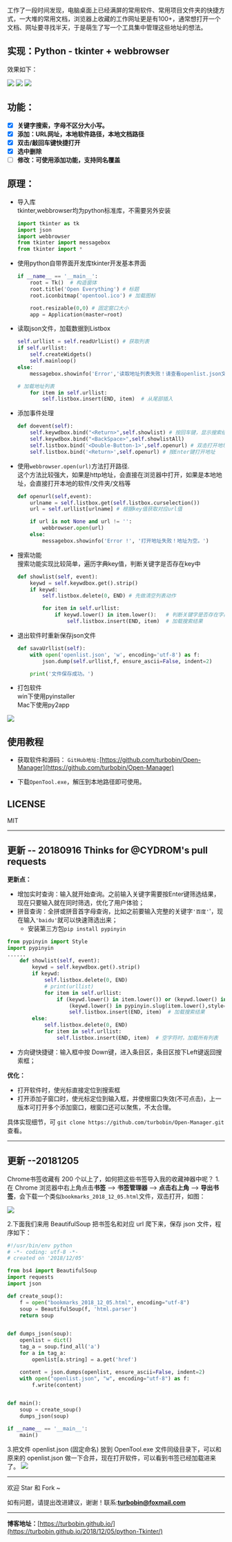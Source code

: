
工作了一段时间发现，电脑桌面上已经满屏的常用软件、常用项目文件夹的快捷方式，一大堆的常用文档，浏览器上收藏的工作网址更是有100+，通常想打开一个文档、网址要寻找半天，于是萌生了写一个工具集中管理这些地址的想法。

## 实现：Python - tkinter + webbrowser
效果如下：

![](https://i.imgur.com/vn7WO9d.png)
![](https://i.imgur.com/ZsZHYtN.png)
![](https://i.imgur.com/QY8tXqY.png)

## 功能：

- [x] **关键字搜索，字母不区分大小写。**
- [x] **添加：URL网址，本地软件路径，本地文档路径**
- [x] **双击/敲回车键快捷打开**
- [x] **选中删除**
- [ ] **修改：可使用添加功能，支持同名覆盖**

## 原理：

- 导入库  
tkinter,webbrowser均为python标准库，不需要另外安装
	```python
	import tkinter as tk
	import json
	import webbrowser
	from tkinter import messagebox
	from tkinter import *
	```

- 使用python自带界面开发库tkinter开发基本界面
	```python
	if __name__ == '__main__':
	    root = Tk()  # 构造窗体
	    root.title('Open Everything') # 标题
	    root.iconbitmap('opentool.ico') # 加载图标
	
	    root.resizable(0,0) # 固定窗口大小
	    app = Application(master=root)	
	```

- 读取json文件，加载数据到Listbox
	```python
	self.urllist = self.readUrlList() # 获取列表
	if self.urllist:
	    self.createWidgets()
	    self.mainloop()
	else:
	    messagebox.showinfo('Error','读取地址列表失败！请查看openlist.json文件是否存在并且格式正确。')

	```
	```python
	# 加载地址列表
        for item in self.urllist:
            self.listbox.insert(END, item)  # 从尾部插入
	```

- 添加事件处理
	```python
	def doevent(self):
        self.keywdbox.bind("<Return>",self.showlist) # 按回车键，显示搜索结果
        self.keywdbox.bind("<BackSpace>",self.showlistAll)
        self.listbox.bind('<Double-Button-1>',self.openurl) # 双击打开地址
        self.listbox.bind('<Return>',self.openurl) # 按Enter键打开地址
	```
- 使用`webbrowser.open(url)`方法打开路径.  
这个方法比较强大，如果是http地址，会直接在浏览器中打开，如果是本地地址，会直接打开本地的软件/文件夹/文档等
	```python
    def openurl(self,event):
        urlname = self.listbox.get(self.listbox.curselection())
        url = self.urllist[urlname] # 根据key值获取对应url值

        if url is not None and url != '':
            webbrowser.open(url)
        else:
            messagebox.showinfo('Error !', '打开地址失败！地址为空。')
	```

- 搜索功能  
搜索功能实现比较简单，遍历字典key值，判断关键字是否存在key中
	```python
    def showlist(self, event):
        keywd = self.keywdbox.get().strip()
        if keywd:
            self.listbox.delete(0, END) # 先做清空列表动作

            for item in self.urllist:
                if keywd.lower() in item.lower():   # 判断关键字是否存在字典key中
                    self.listbox.insert(END, item)  # 加载搜索结果
	```

- 退出软件时重新保存json文件
	```python
    def savaUrllist(self):
        with open('openlist.json', 'w', encoding='utf-8') as f:
            json.dump(self.urllist,f, ensure_ascii=False, indent=2)

        print('文件保存成功。')
	```

- 打包软件  
win下使用pyinstaller  
Mac下使用py2app

![](https://i.imgur.com/XCDeKgY.png)

## 使用教程

- 获取软件和源码：
`GitHub地址:`[https://github.com/turbobin/Open-Manager](https://github.com/turbobin/Open-Manager)

- 下载`OpenTool.exe`，解压到本地路径即可使用。


## LICENSE

MIT

---------------------

## 更新 -- 20180916	 **Thinks for @CYDROM's pull requests**
**更新点：**

* 增加实时查询：输入就开始查询。之前输入关键字需要按Enter键筛选结果，现在只要输入就在同时筛选，优化了用户体验；
* 拼音查询：全拼或拼音首字母查询，比如之前要输入完整的关键字`'百度'`'，现在输入`'baidu'`就可以快速筛选出来；
	* 安装第三方包`pip install pypinyin` 
```python
from pypinyin import Style
import pypinyin
......
	def showlist(self, event):
        keywd = self.keywdbox.get().strip()
        if keywd:
            self.listbox.delete(0, END)
            # print(urllist)
            for item in self.urllist:
                if (keywd.lower() in item.lower()) or (keywd.lower() in pypinyin.slug(item.lower(), separator='') or
                    (keywd.lower() in pypinyin.slug(item.lower(),style=Style.FIRST_LETTER,separator=''))):
                    self.listbox.insert(END, item)  # 加载搜索结果
        else:
            self.listbox.delete(0, END)
            for item in self.urllist:
                self.listbox.insert(END, item)  # 空字符时，加载所有列表
```
* 方向键快捷键：输入框中按 Down键，进入条目区，条目区按下Left键返回搜索框；

**优化：**

* 打开软件时，使光标直接定位到搜索框
* 打开添加子窗口时，使光标定位到输入框，并使根窗口失效(不可点击)，上一版本可打开多个添加窗口，根窗口还可以聚焦，不太合理。

具体实现细节，可 `git clone https://github.com/turbobin/Open-Manager.git`查看。

--------------------
## 更新 --20181205
Chrome书签收藏有 200 个以上了，如何把这些书签导入我的收藏神器中呢？
1.在 Chrome 浏览器中右上角点击**书签** --> **书签管理器** --> **点击右上角** --> **导出书签**，会下载一个类似`bookmarks_2018_12_05.html`文件，双击打开，如图：

![](https://i.imgur.com/PquhQbc.png)

2.下面我们来用 BeautifulSoup 把书签名和对应 url 爬下来，保存 json 文件，程序如下：

```python
#!/usr/bin/env python
# -*- coding: utf-8 -*-
# created on '2018/12/05'

from bs4 import BeautifulSoup
import requests
import json

def create_soup():
	f = open("bookmarks_2018_12_05.html", encoding="utf-8")
	soup = BeautifulSoup(f, 'html.parser')
	return soup


def dumps_json(soup):
	openlist = dict()
	tag_a = soup.find_all('a')
	for a in tag_a:
		openlist[a.string] = a.get('href')

	content = json.dumps(openlist, ensure_ascii=False, indent=2)
	with open("openlist.json", "w", encoding="utf-8") as f:
		f.write(content)


def main():
	soup = create_soup()
	dumps_json(soup)

if __name__ == '__main__':
	main()
```
3.把文件 openlist.json (固定命名) 放到 OpenTool.exe 文件同级目录下，可以和原来的 openlist.json 做一下合并，现在打开软件，可以看到书签已经加载进来了。
![](https://i.imgur.com/Fvxqm0t.png)

--------------------
欢迎 Star 和 Fork ~  


如有问题，请提出改进建议，谢谢！联系:**turbobin@foxmail.com**

---
**博客地址：**[https://turbobin.github.io/](https://turbobin.github.io/2018/12/05/python-Tkinter/)


